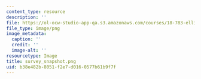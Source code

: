 ```yaml
---
content_type: resource
description: ''
file: https://ol-ocw-studio-app-qa.s3.amazonaws.com/courses/18-783-elliptic-curves-spring-2019/b38e482b8051f2e7d0160577b61b9f7f_survey_snapshot.png
file_type: image/png
image_metadata:
  caption: ''
  credit: ''
  image-alt: ''
resourcetype: Image
title: survey_snapshot.png
uid: b38e482b-8051-f2e7-d016-0577b61b9f7f
---
```

